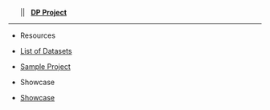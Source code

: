<!-- docs/_sidebar.md -->

&nbsp;&nbsp;&nbsp;<a href="#/?id=demystifying-programming-dp"><i class="fas fa-home"></i></a>&nbsp;&nbsp;&nbsp;||&nbsp;&nbsp;&nbsp;<a href="#/dpproject/dpproject"><span class="fa-stack"><strong class="fa-stack-xs">DP&nbsp;Project</strong></span></a><hr>


* Resources
* [List of Datasets](/dpproject/resources_datasets.md)
* [Sample Project](/dpproject/resources_sampleproject.md)

* Showcase
* [Showcase](/dpproject/showcase.md)
